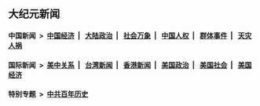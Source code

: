 ## 大纪元新闻

#### 中国新闻 &nbsp;>&nbsp; [中国经济](indexes/ncid283/README.md?07150445) &nbsp;| &nbsp; [大陆政治](indexes/ncid277/README.md?07150445) &nbsp;| &nbsp; [社会万象](indexes/ncid282/README.md?07150445) &nbsp;| &nbsp; [中国人权](indexes/ncid278/README.md?07150445) &nbsp;| &nbsp; [群体事件](indexes/ncid279/README.md?07150445) &nbsp;| &nbsp; [天灾人祸](indexes/ncid280/README.md?07150445)

#### 国际新闻 &nbsp;>&nbsp; [美中关系](indexes/nf1412576/README.md?07150445) &nbsp;| &nbsp; [台湾新闻](indexes/ncid1349361/README.md?07150445) &nbsp;| &nbsp; [香港新闻](indexes/ncid1349362/README.md?07150445) &nbsp;| &nbsp; [美国政治](indexes/ncid1078159/README.md?07150445) &nbsp;| &nbsp; [美国社会](indexes/ncid1078160/README.md?07150445) &nbsp;| &nbsp; [美国经济](indexes/ncid1078158/README.md?07150445)

#### 特别专题 &nbsp;>&nbsp; [中共百年历史](https://github.com/epoch-news/epoch-special/blob/master/README.md?07150445)  
